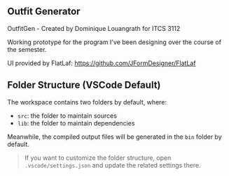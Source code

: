 ## Outfit Generator

OutfitGen - Created by Dominique Louangrath for ITCS 3112


Working prototype for the program I've been designing over the course of the semester.


UI provided by FlatLaf: https://github.com/JFormDesigner/FlatLaf

## Folder Structure (VSCode Default)

The workspace contains two folders by default, where:

- `src`: the folder to maintain sources
- `lib`: the folder to maintain dependencies

Meanwhile, the compiled output files will be generated in the `bin` folder by default.

> If you want to customize the folder structure, open `.vscode/settings.json` and update the related settings there.
